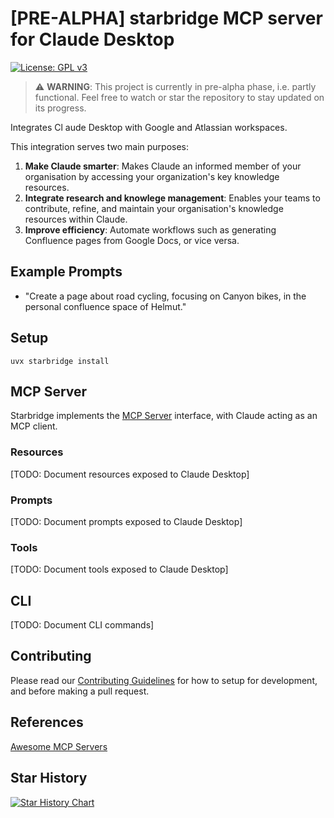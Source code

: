 # [PRE-ALPHA] starbridge MCP server for Claude Desktop

[![License: GPL v3](https://img.shields.io/badge/License-GPLv3-blue.svg)](LICENSE.md)

> ⚠️ **WARNING**: This project is currently in pre-alpha phase, i.e. partly functional. Feel free to watch or star the repository to stay updated on its progress.


Integrates Cl aude Desktop with Google and Atlassian workspaces.

This integration serves two main purposes:
1. **Make Claude smarter**: Makes Claude an informed member of your organisation by accessing your organization's key knowledge resources.
2. **Integrate research and knowlege management**: Enables your teams to contribute, refine, and maintain your organisation's knowledge resources within Claude.
3. **Improve efficiency**: Automate workflows such as generating Confluence pages from Google Docs, or vice versa.

## Example Prompts

* "Create a page about road cycling, focusing on Canyon bikes, in the personal confluence space of Helmut."

## Setup

```shell
uvx starbridge install
```

## MCP Server

Starbridge implements the [MCP Server](https://modelcontextprotocol.io/docs/concepts/architecture) interface, with Claude acting as an MCP client.

### Resources

[TODO: Document resources exposed to Claude Desktop]

### Prompts

[TODO: Document prompts exposed to Claude Desktop]

### Tools

[TODO: Document tools exposed to Claude Desktop]

## CLI

[TODO: Document CLI commands]

## Contributing

Please read our [Contributing Guidelines](CONTRIBUTING.md) for how to setup for development, and before making a pull request.

## References

[Awesome MCP Servers](https://github.com/punkpeye/awesome-mcp-servers)

## Star History

<a href="https://star-history.com/#helmut-hoffer-von-ankershoffen/starbridge&Date">
 <picture>
   <source media="(prefers-color-scheme: dark)" srcset="https://api.star-history.com/svg?repos=helmut-hoffer-von-ankershoffen/starbridge&type=Date&theme=dark" />
   <source media="(prefers-color-scheme: light)" srcset="https://api.star-history.com/svg?repos=helmut-hoffer-von-ankershoffen/starbridge&type=Date" />
   <img alt="Star History Chart" src="https://api.star-history.com/svg?repos=helmut-hoffer-von-ankershoffen/starbridge&type=Date" />
 </picture>
</a>
